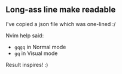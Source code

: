## Long-ass line make readable

I've copied a json file which was one-lined :/ 

Nvim help said:
- `gqgq` in Normal mode
- `gq` in Visual mode

Result inspires! :)
